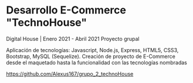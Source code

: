 # Desarrollo E-Commerce "TechnoHouse"
Digital House | Enero 2021 - Abril 2021
Proyecto grupal 

Aplicación de tecnologías: Javascript, Node.js, Express, HTML5, CSS3, Bootstrap, MySQL (Sequelize).
Creación de proyecto de E-Commerce desde el maquetado hasta la funcionalidad con las tecnologías nombradas

https://github.com/Alexus167/grupo_2_technoHouse
